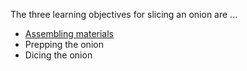 
<!DOCTYPE html>
<html>
  <head>
    <meta charset="utf-8" />
    <title>Learning to Dice an Onion</title>
  </head>
  <body>
    <p>The three learning objectives for slicing an onion are ...</p>
    <ul>
      <li> <a href=/materials>Assembling materials</a> </li>
      <li> Prepping the onion </li>
      <li> Dicing the onion </li>
    </ul>
  </body>
</html>
